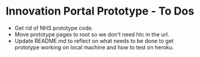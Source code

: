 # Innovation Portal Prototype - To Dos

- Get rid of NHS prototype code.
- Move prototype pages to root so we don't need htc in the url.
- Update README.md to reflect on what needs to be done to get prototype working on local machine and how to test on heroku.